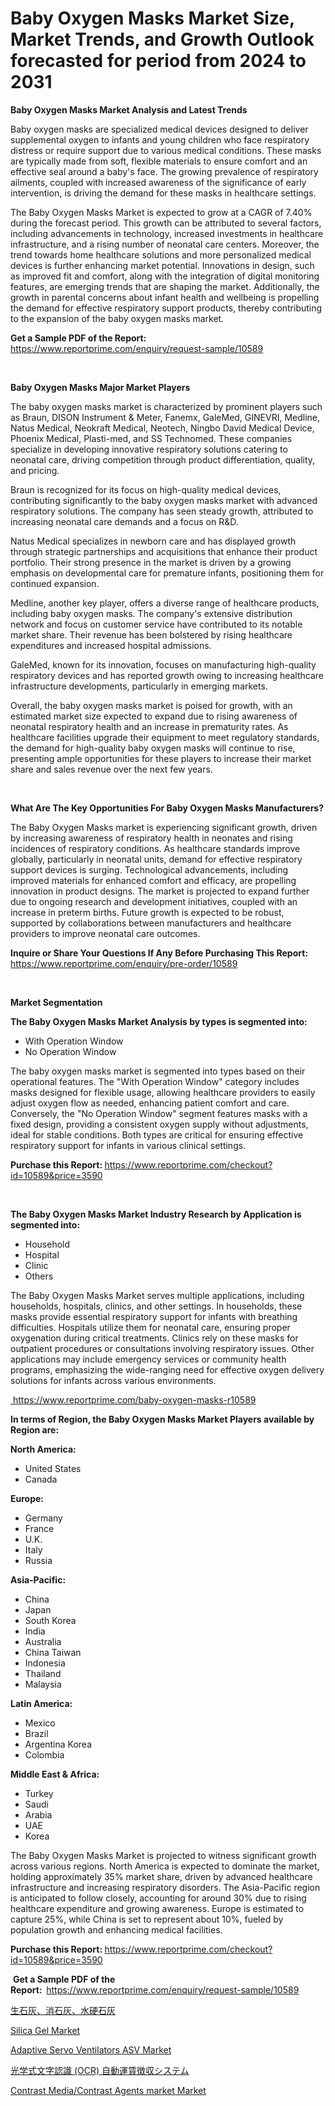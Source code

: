 <p><h1>Baby Oxygen Masks Market Size, Market Trends, and Growth Outlook forecasted for period from 2024 to 2031</h1></p><p><strong>Baby Oxygen Masks Market Analysis and Latest Trends</strong></p>
<p><p>Baby oxygen masks are specialized medical devices designed to deliver supplemental oxygen to infants and young children who face respiratory distress or require support due to various medical conditions. These masks are typically made from soft, flexible materials to ensure comfort and an effective seal around a baby's face. The growing prevalence of respiratory ailments, coupled with increased awareness of the significance of early intervention, is driving the demand for these masks in healthcare settings.</p><p>The Baby Oxygen Masks Market is expected to grow at a CAGR of 7.40% during the forecast period. This growth can be attributed to several factors, including advancements in technology, increased investments in healthcare infrastructure, and a rising number of neonatal care centers. Moreover, the trend towards home healthcare solutions and more personalized medical devices is further enhancing market potential. Innovations in design, such as improved fit and comfort, along with the integration of digital monitoring features, are emerging trends that are shaping the market. Additionally, the growth in parental concerns about infant health and wellbeing is propelling the demand for effective respiratory support products, thereby contributing to the expansion of the baby oxygen masks market.</p></p>
<p><strong>Get a Sample PDF of the Report:&nbsp;</strong> <a href="https://www.reportprime.com/enquiry/request-sample/10589">https://www.reportprime.com/enquiry/request-sample/10589</a></p>
<p>&nbsp;</p>
<p><strong>Baby Oxygen Masks Major Market Players</strong></p>
<p><p>The baby oxygen masks market is characterized by prominent players such as Braun, DISON Instrument & Meter, Fanemx, GaleMed, GINEVRI, Medline, Natus Medical, Neokraft Medical, Neotech, Ningbo David Medical Device, Phoenix Medical, Plasti-med, and SS Technomed. These companies specialize in developing innovative respiratory solutions catering to neonatal care, driving competition through product differentiation, quality, and pricing.</p><p>Braun is recognized for its focus on high-quality medical devices, contributing significantly to the baby oxygen masks market with advanced respiratory solutions. The company has seen steady growth, attributed to increasing neonatal care demands and a focus on R&D.</p><p>Natus Medical specializes in newborn care and has displayed growth through strategic partnerships and acquisitions that enhance their product portfolio. Their strong presence in the market is driven by a growing emphasis on developmental care for premature infants, positioning them for continued expansion.</p><p>Medline, another key player, offers a diverse range of healthcare products, including baby oxygen masks. The company's extensive distribution network and focus on customer service have contributed to its notable market share. Their revenue has been bolstered by rising healthcare expenditures and increased hospital admissions.</p><p>GaleMed, known for its innovation, focuses on manufacturing high-quality respiratory devices and has reported growth owing to increasing healthcare infrastructure developments, particularly in emerging markets.</p><p>Overall, the baby oxygen masks market is poised for growth, with an estimated market size expected to expand due to rising awareness of neonatal respiratory health and an increase in prematurity rates. As healthcare facilities upgrade their equipment to meet regulatory standards, the demand for high-quality baby oxygen masks will continue to rise, presenting ample opportunities for these players to increase their market share and sales revenue over the next few years.</p></p>
<p>&nbsp;</p>
<p><strong>What Are The Key Opportunities For Baby Oxygen Masks Manufacturers?</strong></p>
<p><p>The Baby Oxygen Masks market is experiencing significant growth, driven by increasing awareness of respiratory health in neonates and rising incidences of respiratory conditions. As healthcare standards improve globally, particularly in neonatal units, demand for effective respiratory support devices is surging. Technological advancements, including improved materials for enhanced comfort and efficacy, are propelling innovation in product designs. The market is projected to expand further due to ongoing research and development initiatives, coupled with an increase in preterm births. Future growth is expected to be robust, supported by collaborations between manufacturers and healthcare providers to improve neonatal care outcomes.</p></p>
<p><strong>Inquire or Share Your Questions If Any Before Purchasing This Report:</strong> <a href="https://www.reportprime.com/enquiry/pre-order/10589">https://www.reportprime.com/enquiry/pre-order/10589</a></p>
<p>&nbsp;</p>
<p><strong>Market Segmentation</strong></p>
<p><strong>The Baby Oxygen Masks Market Analysis by types is segmented into:</strong></p>
<p><ul><li>With Operation Window</li><li>No Operation Window</li></ul></p>
<p><p>The baby oxygen masks market is segmented into types based on their operational features. The "With Operation Window" category includes masks designed for flexible usage, allowing healthcare providers to easily adjust oxygen flow as needed, enhancing patient comfort and care. Conversely, the "No Operation Window" segment features masks with a fixed design, providing a consistent oxygen supply without adjustments, ideal for stable conditions. Both types are critical for ensuring effective respiratory support for infants in various clinical settings.</p></p>
<p><strong>Purchase this Report:&nbsp;</strong><a href="https://www.reportprime.com/checkout?id=10589&price=3590">https://www.reportprime.com/checkout?id=10589&price=3590</a></p>
<p>&nbsp;</p>
<p><strong>The Baby Oxygen Masks Market Industry Research by Application is segmented into:</strong></p>
<p><ul><li>Household</li><li>Hospital</li><li>Clinic</li><li>Others</li></ul></p>
<p><p>The Baby Oxygen Masks Market serves multiple applications, including households, hospitals, clinics, and other settings. In households, these masks provide essential respiratory support for infants with breathing difficulties. Hospitals utilize them for neonatal care, ensuring proper oxygenation during critical treatments. Clinics rely on these masks for outpatient procedures or consultations involving respiratory issues. Other applications may include emergency services or community health programs, emphasizing the wide-ranging need for effective oxygen delivery solutions for infants across various environments.</p></p>
<p><a href="https://www.reportprime.com/baby-oxygen-masks-r10589">&nbsp;https://www.reportprime.com/baby-oxygen-masks-r10589</a></p>
<p><strong>In terms of Region, the Baby Oxygen Masks Market Players available by Region are:</strong></p>
<p>
    <p> <strong> North America: </strong>
        <ul>
            <li>United States</li>
            <li>Canada</li>
        </ul>
        </p> 
    <p> <strong> Europe: </strong>
        <ul>
            <li>Germany</li>
            <li>France</li>
            <li>U.K.</li>
            <li>Italy</li>
            <li>Russia</li>
        </ul>
        </p> 
    <p> <strong> Asia-Pacific: </strong>
        <ul>
            <li>China</li>
            <li>Japan</li>
            <li>South Korea</li>
            <li>India</li>
            <li>Australia</li>
            <li>China Taiwan</li>
            <li>Indonesia</li>
            <li>Thailand</li>
            <li>Malaysia</li>
        </ul>
        </p> 
    <p> <strong> Latin America: </strong>
        <ul>
            <li>Mexico</li>
            <li>Brazil</li>
            <li>Argentina Korea</li>
            <li>Colombia</li>
        </ul>
        </p> 
    <p> <strong> Middle East & Africa: </strong>
        <ul>
            <li>Turkey</li>
            <li>Saudi</li>
            <li>Arabia</li>
            <li>UAE</li>
            <li>Korea</li>
        </ul>
    </p>
    </p>
<p><p>The Baby Oxygen Masks Market is projected to witness significant growth across various regions. North America is expected to dominate the market, holding approximately 35% market share, driven by advanced healthcare infrastructure and increasing respiratory disorders. The Asia-Pacific region is anticipated to follow closely, accounting for around 30% due to rising healthcare expenditure and growing awareness. Europe is estimated to capture 25%, while China is set to represent about 10%, fueled by population growth and enhancing medical facilities.</p></p>
<p><strong>Purchase this Report: </strong><a href="https://www.reportprime.com/checkout?id=10589&price=3590">https://www.reportprime.com/checkout?id=10589&price=3590</a></p>
<p>&nbsp;<strong>Get a Sample PDF of the Report:&nbsp;&nbsp;</strong><a href="https://www.reportprime.com/enquiry/request-sample/10589">https://www.reportprime.com/enquiry/request-sample/10589</a></p>
<p><strong></strong></p>
<p><p><a href="https://medium.com/@monserrateklfnsch/quicklime-slaked-lime-and-hydraulic-lime-market-%E3%81%AF-%E3%82%B3%E3%82%B9%E3%83%88%E7%AE%A1%E7%90%86%E3%81%A8%E5%8A%B9%E7%8E%87%E5%90%91%E4%B8%8A%E3%82%92%E5%84%AA%E5%85%88%E3%81%97%E3%81%BE%E3%81%99-066fb8a896ab">生石灰、消石灰、水硬石灰</a></p><p><a href="https://www.linkedin.com/pulse/exploring-silica-gel-market-dynamics-revenue-analysis-growth-m1wnc?trackingId=Xvu2hkmEQzKrHRIA3hIG9Q%3D%3D">Silica Gel Market</a></p><p><a href="https://github.com/LaurenShaw586/Market-Research-Report-List-1/blob/main/adaptive-servo-ventilators-asv-market.md">Adaptive Servo Ventilators ASV Market</a></p><p><a href="https://medium.com/@monserrateklfnsch/%E5%85%89%E5%AD%A6%E6%96%87%E5%AD%97%E8%AA%8D%E8%AD%98-ocr-%E8%87%AA%E5%8B%95%E9%81%8B%E8%B3%83%E5%8F%8E%E9%9B%86%E3%82%B7%E3%82%B9%E3%83%86%E3%83%A0%E5%B8%82%E5%A0%B4%E3%81%AE%E6%88%A6%E7%95%A5%E7%9A%84%E6%B4%9E%E5%AF%9F-%E5%85%89%E5%AD%A6%E6%96%87%E5%AD%97%E8%AA%8D%E8%AD%98-ocr-%E8%87%AA%E5%8B%95%E9%81%8B%E8%B3%83%E5%8F%8E%E9%9B%86%E3%82%B7%E3%82%B9%E3%83%86%E3%83%A0%E6%A5%AD%E7%95%8C%E3%81%AB%E3%81%8A%E3%81%91%E3%82%8B%E8%A3%BD%E5%93%81%E3%81%AE%E9%80%B2%E5%8C%96%E3%81%A8%E5%B8%82%E5%A0%B4%E3%82%BB%E3%82%B0%E3%83%A1%E3%83%B3%E3%83%86%E3%83%BC%E3%82%B7%E3%83%A7%E3%83%B3-1ced808a2a3e">光学式文字認識 (OCR) 自動運賃徴収システム</a></p><p><a href="https://issuu.com/reportprime-2/docs/contrast-mediacontrast-agents-marke_1ab73b819759e2">Contrast Media/Contrast Agents market Market</a></p></p>
